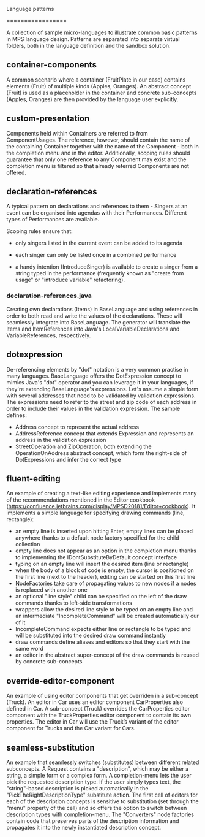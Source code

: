 ﻿Language patterns

=================



A collection of sample micro-languages to illustrate common basic patterns in MPS language design. Patterns are separated into separate virtual folders,
both in the language definition and the sandbox solution.



## container-components



A common scenario where a container (FruitPlate in our case) contains elements (Fruit) of multiple kinds (Apples, Oranges). An abstract concept (Fruit) is used
as a placeholder in the container and concrete sub-concepts (Apples, Oranges) are then provided by the language user explicitly.



## custom-presentation



Components held within Containers are referred to from ComponentUsages. The reference, however, should contain the name of the containing Container together
with the name of the Component - both in the completion menu and in the editor. Additionally, scoping rules should guarantee that only one reference to any
Component may exist and the completion menu is filtered so that already referred Components are not offered.



## declaration-references



A typical pattern on declarations and references to them - Singers at an event can be organised into agendas with their Performances. Different types of
Performances are available.

Scoping rules ensure that:


* only singers listed in the current event can be added to its agenda

* each singer can only be listed once in a combined performance

* a handy intention (IntroduceSinger) is available to create a singer from a string typed in the performance (frequently known as "create from usage"
or "introduce variable" refactoring).

### declaration-references.java

Creating own declarations (Items) in BaseLanguage and using references in order to both read and write the values of the declarations. These will seamlessly
integrate into BaseLanguage.
The generator will translate the Items and ItemReferences into Java's LocalVariableDeclarations and VariableReferences, respectively.

## dotexpression

De-referencing elements by "dot" notation is a very common practise in many languages. BaseLanguage offers the DotExpression concept to mimics Java's
"dot" operator and you can leverage it in your languages, if they're extending BaseLanguage's expressions.
Let's assume a simple form with several addresses that need to be validated by validation expressions. The expressions need to refer to the street and zip code
of each address in order to include their values in the validation expression. The sample defines:
* Address concept to represent the actual address
* AddressReference concept that extends Expression and represents an address in the validation expression
* StreetOperation and ZipOperation, both extending the OperationOnAddress abstract concept, which form the right-side of DotExpressions and infer the correct type



## fluent-editing

An example of creating a text-like editing experience and implements many of the recommendations mentioned in
the Editor cookbook (https://confluence.jetbrains.com/display/MPSD20181/Editor+cookbook). It implements a simple language for specifying drawing commands (line, rectangle):
* an empty line is inserted upon hitting Enter, empty lines can be placed anywhere thanks to a default node factory specified for the child collection
* empty line does not appear as an option in the completion menu thanks to implementing the IDontSubstituteByDefault concept interface
* typing on an empty line will insert the desired item (line or rectangle)
* when the body of a block of code is empty, the cursor is positioned on the first line (next to the header), editing can be started on this first line
* NodeFactories take care of propagating values to new nodes if a nodes is replaced with another one
* an optional "line style" child can be specified on the left of the draw commands thanks to left-side transformations
* wrappers allow the desired line style to be typed on an empty line and an intermediate "IncompleteCommand" will be created automatically our of it
* IncompleteCommand expects either line or rectangle to be typed and will be substituted into the desired draw command instantly
* draw commands define aliases and editors so that they start with the same word
* an editor in the abstract super-concept of the draw commands is reused by concrete sub-concepts


## override-editor-component



An example of using editor components that get overriden in a sub-concept (Truck). An editor in Car uses an editor component CarProperties also defined in Car.
A sub-concept (Truck) overrides the CarProperties editor component with the TruckProperties editor component to contain its own properties. The editor in Car
will use the Truck’s variant of the editor component for Trucks and the Car variant for Cars.


## seamless-substitution



An example that seamlessly switches (substitutes) between different related subconcepts. A Request contains a "description", which may be either a string,
a simple form or a complex form. A completion-menu lets the user pick the requested description type. If the user simply types text, the "string"-based
description is picked automatically in the "PickTheRightDescriptionType" substitute action.
The first cell of editors for each of the description concepts is sensitive to substitution (set through the "menu" property of the cell)
and so offers the option to switch between description types with completion-menu.
The "Converters" node factories contain code that preserves parts of the description information and propagates it into the newly instantiated
description concept.
